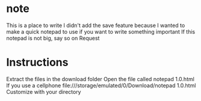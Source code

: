 # note
This is a place to write I didn't add the save feature because I wanted to make a quick notepad to use if you want to write something important
If this notepad is not big, say so on Request
# Instructions
Extract the files in the download folder 
Open the file called notepad 1.0.html
If you use a cellphone 
file:///storage/emulated/0/Download/notepad 1.0.html
Customize with your directory
